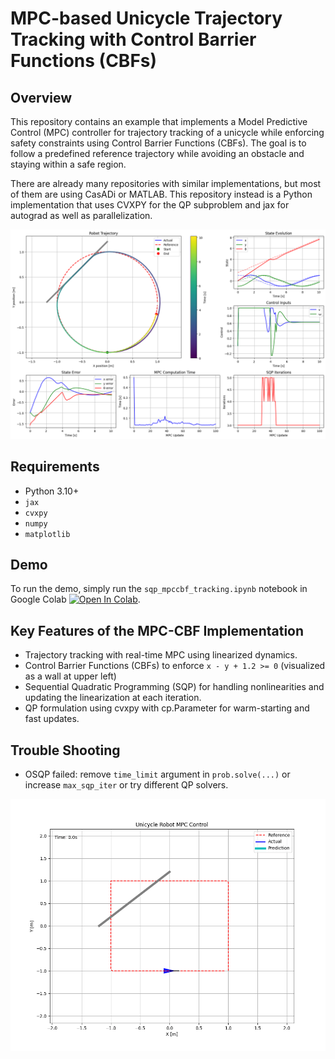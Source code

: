 # MPC-based Unicycle Trajectory Tracking with Control Barrier Functions (CBFs)
## Overview
This repository contains an example that implements a Model Predictive Control (MPC) controller for trajectory tracking of a unicycle while enforcing safety constraints using Control Barrier Functions (CBFs). The goal is to follow a predefined reference trajectory while avoiding an obstacle and staying within a safe region.

There are already many repositories with similar implementations, but most of them are using CasADi or MATLAB. This repository instead is a Python implementation that uses CVXPY for the QP subproblem and jax for autograd as well as parallelization.

![](assets/mpccbf_tracking.png)

## Requirements
- Python 3.10+
- `jax`
- `cvxpy`
- `numpy`
- `matplotlib`

## Demo
To run the demo, simply run the `sqp_mpccbf_tracking.ipynb` notebook in Google Colab [![Open In Colab](https://colab.research.google.com/assets/colab-badge.svg)](https://colab.research.google.com/github/shaoanlu/sqp_nmpc_cbf_cvxpy/blob/main/sqp_mpccbf_tracking.ipynb).

## Key Features of the MPC-CBF Implementation
- Trajectory tracking with real-time MPC using linearized dynamics.
- Control Barrier Functions (CBFs) to enforce  `x - y + 1.2 >= 0` (visualized as a wall at upper left)
- Sequential Quadratic Programming (SQP) for handling nonlinearities and updating the linearization at each iteration.
- QP formulation using cvxpy with cp.Parameter for warm-starting and fast updates.

## Trouble Shooting
- OSQP failed: remove `time_limit` argument in `prob.solve(...)` or increase `max_sqp_iter` or try different QP solvers.

![](assets/mpccbf_tracking_anim.gif)
